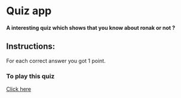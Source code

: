 
# Quiz app 

#### A interesting quiz which shows that you know about ronak or not ?

## Instructions:
For each correct answer you got 1 point.


### To play this quiz
[Click here](https://replit.com/@Ronak1111/Do-you-know-me-mark1-1#index.js?embed=1&output=1)